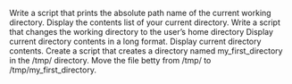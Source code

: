 Write a script that prints the absolute path name of the current working directory.
Display the contents list of your current directory.
Write a script that changes the working directory to the user’s home directory
Display current directory contents in a long format.
Display current directory contents.
Create a script that creates a directory named my_first_directory in the /tmp/ directory.
Move the file betty from /tmp/ to /tmp/my_first_directory.
